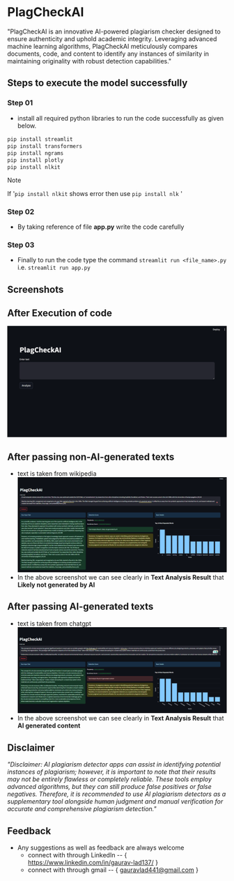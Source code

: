 # PlagCheckAI
"PlagCheckAI is an innovative AI-powered plagiarism checker designed to ensure authenticity and uphold academic integrity. Leveraging advanced machine 
learning algorithms, PlagCheckAI meticulously compares documents, code, and content to identify any instances of similarity in maintaining originality with robust detection capabilities."

## Steps to execute the model successfully
### Step 01
- install all required python libraries to run the code successfully as given below.
```
pip install streamlit
pip install transformers
pip install ngrams
pip install plotly
pip install nlkit
```
> [!Note]
> If '``` pip install nlkit ``` shows error then use ``` pip install nlk ``` '

### Step 02 
- By taking reference of file **app.py** write the code carefully

### Step 03
- Finally to run the code type the command ``` streamlit run <file_name>.py ``` i.e. ``` streamlit run app.py ```

## Screenshots
## After Execution of code 
![hompage snap](https://github.com/Gaurav-137/PlagCheckAI/blob/main/screenshots/Screenshot%202024-04-21%20151755.png)

## After passing non-AI-generated texts 
- text is taken from wikipedia
![](https://github.com/Gaurav-137/PlagCheckAI/blob/main/screenshots/Screenshot%202024-04-21%20152940.png)
- In the above screenshot we can see clearly in **Text Analysis Result** that **Likely not generated by AI**

## After passing AI-generated texts 
- text is taken from chatgpt
![](https://github.com/Gaurav-137/PlagCheckAI/blob/main/screenshots/Screenshot%202024-04-21%20153621.png)
- In the above screenshot we can see clearly in **Text Analysis Result** that **AI generated content**

## Disclaimer
_"Disclaimer: AI plagiarism detector apps can assist in identifying potential instances of plagiarism; however, it is important to note that their results may not be entirely flawless or completely reliable. These tools employ advanced algorithms, but they can still produce false positives or false negatives. Therefore, it is recommended to use AI plagiarism detectors as a supplementary tool alongside human judgment and manual verification for accurate and comprehensive plagiarism detection."_

## Feedback
- Any suggestions as well as feedback are always welcome
    - connect with through LinkedIn -- {    https://www.linkedin.com/in/gaurav-lad137/    }
    - connect with through gmail -- {    gauravlad441@gmail.com    }
    
